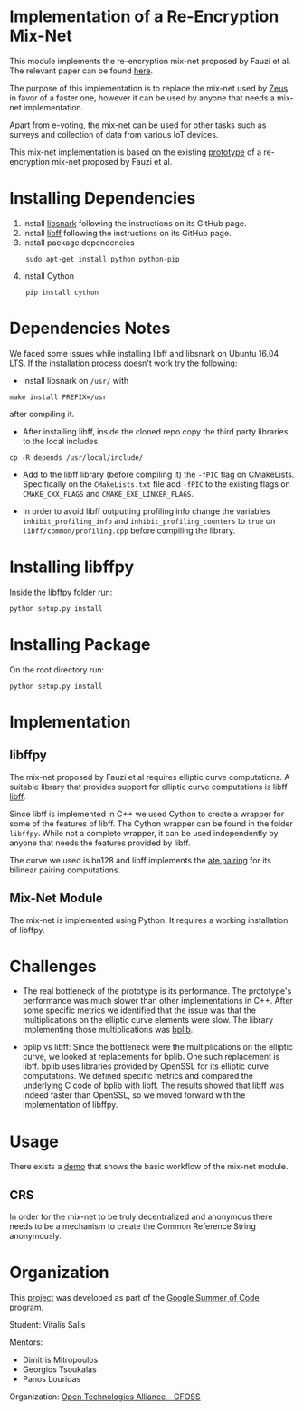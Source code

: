 Implementation of a Re-Encryption Mix-Net
======================================================

This module implements the re-encryption mix-net proposed by
Fauzi et al. The relevant paper can be found
[here](https://eprint.iacr.org/2016/866.pdf).

The purpose of this implementation is to replace the mix-net
used by [Zeus](https://github.com/grnet/zeus) in favor of a faster one,
however it can be used by anyone that needs a mix-net implementation.

Apart from e-voting, the mix-net can be used for other tasks such as surveys
and collection of data from various IoT devices.

This mix-net implementation is based on the existing
[prototype](https://github.com/grnet/ac16)
of a re-encryption mix-net proposed by Fauzi et al.


Installing Dependencies
=======================

1. Install [libsnark](https://github.com/scipr-lab/libsnark) following
the instructions on its GitHub page.
2. Install [libff](https://github.com/scipr-lab/libff) following
the instructions on its GitHub page.
3. Install package dependencies
```
    sudo apt-get install python python-pip
```
4. Install Cython
```
    pip install cython
```

Dependencies Notes
==================

We faced some issues while installing libff and libsnark on Ubuntu 16.04 LTS.
If the installation process doesn't work try the following:

- Install libsnark on `/usr/` with
```
make install PREFIX=/usr
```
after compiling it.

- After installing libff, inside the cloned repo copy
the third party libraries to the local includes.
```
cp -R depends /usr/local/include/
```

- Add to the libff library (before compiling it) the `-fPIC`
  flag on CMakeLists. Specifically on the
  `CMakeLists.txt` file add `-fPIC` to the existing flags on `CMAKE_CXX_FLAGS`
  and `CMAKE_EXE_LINKER_FLAGS`.

- In order to avoid libff outputting profiling info change the variables
  `inhibit_profiling_info` and `inhibit_profiling_counters` to `true` on
  `libff/common/profiling.cpp` before compiling the library.

Installing libffpy
==================

Inside the libffpy folder run:

```
python setup.py install
```

Installing Package
==================

On the root directory run:

```
python setup.py install
```

Implementation
==============

libffpy
-------

The mix-net proposed by Fauzi et al requires elliptic curve computations.
A suitable library that provides support for elliptic curve computations
is libff [libff](https://github.com/scipr-lab/libff).

Since libff is implemented in C++ we used Cython to create a wrapper
for some of the features of libff. The Cython wrapper can be found in
the folder `libffpy`. While not a complete wrapper, it can be
used independently by anyone that needs the features provided by
libff.

The curve we used is bn128 and libff implements
the [ate pairing](https://github.com/herumi/ate-pairing)
for its bilinear pairing computations.

Mix-Net Module
--------------

The mix-net is implemented using Python. It requires a working
installation of libffpy.


Challenges
==========

- The real bottleneck of the prototype is its performance. The prototype's
performance was much slower than other implementations in C++. After some
specific metrics we identified that the issue was that the multiplications
on the elliptic curve elements were slow. The library implementing those
multiplications was [bplib](https://github.com/gdanezis/bplib/).

- bplip vs libff: Since the bottleneck were the multiplications on the elliptic
curve, we looked at replacements for bplib. One such replacement is libff. bplib
uses libraries provided by OpenSSL for its elliptic curve computations.
We defined specific metrics and compared the underlying C code of bplib
with libff. The results showed that libff was indeed faster than OpenSSL,
so we moved forward with the implementation of libffpy.


Usage
=====

There exists a
[demo](https://github.com/eellak/gsoc17module-zeus/blob/master/src/demo.py)
that shows the basic workflow of the mix-net module.

CRS
---

In order for the mix-net to be truly decentralized and anonymous
there needs to be a mechanism to create the Common Reference String
anonymously.


Organization
============

This [project](https://summerofcode.withgoogle.com/projects/#6269134514946048)
was developed as part of the [Google Summer of Code](
https://summerofcode.withgoogle.com) program.

Student: Vitalis Salis

Mentors:

- Dimitris Mitropoulos
- Georgios Tsoukalas
- Panos Louridas

Organization: [Open Technologies Alliance - GFOSS](https://gfoss.eu/)
